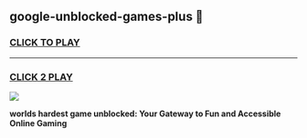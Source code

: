 
## google-unblocked-games-plus 👋
<h3>
<a href="https://premium.freeplayer.one?title=google-unblocked-games-plus&ref=14F">CLICK TO PLAY</a></h3>
<hr>

<h3>
<a href="https://premium.freeplayer.one?title=google-unblocked-games-plus&ref=14F">CLICK 2 PLAY</a>
  
</h3>

<a href="https://premium.freeplayer.one?title=google-unblocked-games-plus&ref=12F/"><img src="https://clearcache.store/games.png"></a>


**worlds hardest game unblocked: Your Gateway to Fun and Accessible Online Gaming**
